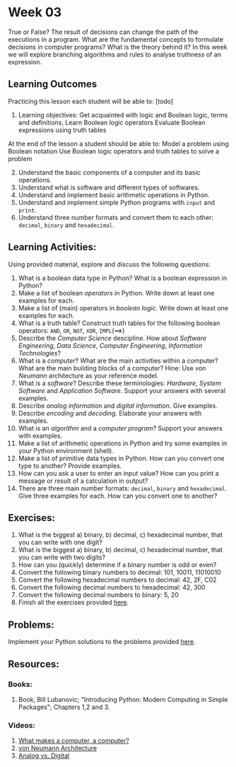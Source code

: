 # Week 03

True or False? The result of decisions can change the path of the executions in a program. What are the fundamental concepts to formulate decisions in computer programs? What is the theory behind it? In this week we will explore branching algorithms and rules to analyse truthness of an expression.

## Learning Outcomes

Practicing this lesson each student will be able to:
[todo]
1. Learning objectives:
Get acquainted with logic and Boolean logic, terms and definitions,
Learn Boolean logic operators
Evaluate Boolean expressions using truth tables

At the end of the lesson a student should be able to:
Model a problem using Boolean notation
Use Boolean logic operators and truth tables to solve a problem

2. Understand the basic components of a computer and its basic operations.
3. Understand what is software and different types of softwares.
4. Understand and implement basic arithmetic operations in Python.
5. Understand and implement simple Python programs with `input` and `print`.
6. Understand three number formats and convert them to each other: `decimal`, `binary` and `hexadecimal`.

## Learning Activities:

Using provided material, explore and discuss the following questions:

1. What is a boolean data type in Python? What is a boolean expression in Python? 
2. Make a list of boolean *operators* in Python. Write down at least one examples for each.
3. Make a list of (main) operators in *boolean logic*. Write down at least one examples for each.
4. What is a truth table? Construct truth tables for the following boolean operators: `AND`, `OR`, `NOT`, `XOR`, `IMPL`($\implies$) 
3. Describe the *Computer Science* descipline. How about *Software Engineering*, *Data Science*, *Computer Engineering*, *Information Technologies*?
4. What is a *computer*? What are the main activities within a computer? What are the main building blocks of a computer? Hine: Use *von Neumann* architecture as your reference model.
5. What is a *software*? Describe these terminologies: *Hardware*, *System Software* and *Application Software*. Support your answers with several examples.
6. Describe *analog information* and *digital information*. Give examples.
7. Describe *encoding* and *decoding*. Elaborate your answers with examples.
8. What is an *algorithm* and a *computer program*? Support your answers with examples.
9. Make a list of arithmetic operations in Python and try some examples in your Python environment (shell).
10. Make a list of primitive data types in Python. How can you convert one type to another? Provide examples.
11. How can you ask a user to enter an input value? How can you print a message or result of a calculation in output?
12. There are three main number formats: `decimal`, `binary` and `hexadecimal`. Give three examples for each. How can you convert one to another?

## Exercises:

1. What is the biggest a) binary, b) decimal, c) hexadecimal number, that you can write with one digit?
2. What is the biggest a) binary, b) decimal, c) hexadecimal number, that you can write with two digits? 
3. How can you (quickly) determine if a binary number is odd or even?
4. Convert the following binary numbers to decimal: 101, 10011, 11010010
5. Convert the following hexadecimal numbers to decimal: 42, 2F, C02
6. Convert the following decimal numbers to hexadecimal: 42, 300
7. Convert the following decimal numbers to binary: 5, 20
8. Finish all the exercises provided [here](https://github.com/afshinamighi/Courses/blob/main/basecamp/week01/inf-bc-w01-python.md).


## Problems:

Implement your Python solutions to the problems provided [here](https://github.com/afshinamighi/Courses/blob/main/basecamp/week01/inf-bc-w01-python.md).


## Resources:
### Books:
1. Book, Bill Lubanovic; "Introducing Python: Modern Computing in Simple Packages"; Chapters 1,2 and 3.

### Videos:
1. [What makes a computer, a computer?](https://www.youtube.com/watch?v=xfKn5OjHLqQ)
2. [von Neumann Architecture](https://www.youtube.com/watch?v=JAH2WtmXBhI)
3. [Analog vs. Digital](https://www.youtube.com/watch?v=btgAUdbj85E)
